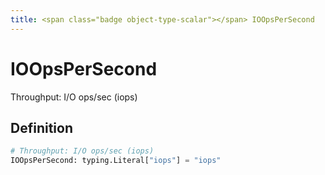 ```yaml
---
title: <span class="badge object-type-scalar"></span> IOOpsPerSecond
---
```

# <span class="badge object-type-scalar"></span> IOOpsPerSecond

Throughput: I/O ops/sec (iops)

## Definition

```python
# Throughput: I/O ops/sec (iops)
IOOpsPerSecond: typing.Literal["iops"] = "iops"
```
